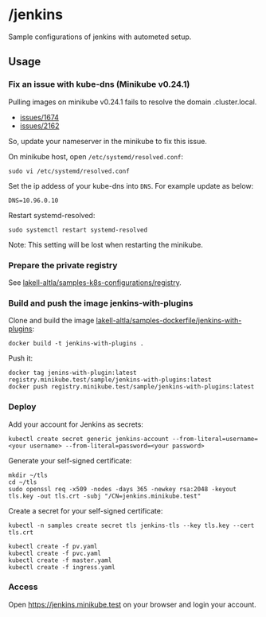 # /jenkins

Sample configurations of jenkins with autometed setup.

## Usage

### Fix an issue with kube-dns (Minikube v0.24.1)

Pulling images on minikube v0.24.1 fails to resolve the domain .cluster.local.

- [issues/1674](https://github.com/kubernetes/minikube/issues/1674)
- [issues/2162](https://github.com/kubernetes/minikube/issues/2162)

So, update your nameserver in the minikube to fix this issue.

On minikube host, open `/etc/systemd/resolved.conf`:

```
sudo vi /etc/systemd/resolved.conf
```

Set the ip addess of your kube-dns into `DNS`. For example update as below:

```
DNS=10.96.0.10
```

Restart systemd-resolved:

```
sudo systemctl restart systemd-resolved
```

Note: This setting will be lost when restarting the minikube.

### Prepare the private registry

See [lakell-altla/samples-k8s-configurations/registry](../registry).

### Build and push the image jenkins-with-plugins

Clone and build the image [lakell-altla/samples-dockerfile/jenkins-with-plugins](../registry):

```
docker build -t jenkins-with-plugins .
```

Push it:

```
docker tag jenins-with-plugin:latest registry.minikube.test/sample/jenkins-with-plugins:latest
docker push registry.minikube.test/sample/jenkins-with-plugins:latest
```

### Deploy

Add your account for Jenkins as secrets:

```
kubectl create secret generic jenkins-account --from-literal=username=<your username> --from-literal=password=<your password>
```

Generate your self-signed certificate:

```
mkdir ~/tls
cd ~/tls
sudo openssl req -x509 -nodes -days 365 -newkey rsa:2048 -keyout tls.key -out tls.crt -subj "/CN=jenkins.minikube.test"
```

Create a secret for your self-signed certificate:

```
kubectl -n samples create secret tls jenkins-tls --key tls.key --cert tls.crt
```

```
kubectl create -f pv.yaml
kubectl create -f pvc.yaml
kubectl create -f master.yaml
kubectl create -f ingress.yaml
```

### Access

Open https://jenkins.minikube.test on your browser and login your account.
